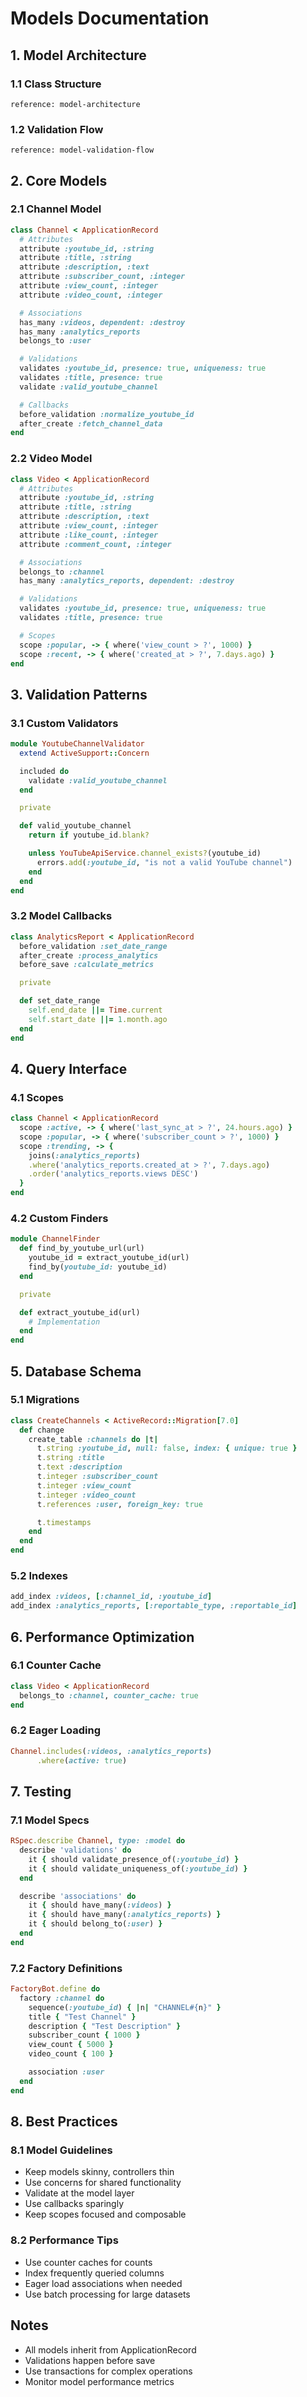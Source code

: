 # Models Documentation

## 1. Model Architecture

### 1.1 Class Structure
```mermaid
reference: model-architecture
```

### 1.2 Validation Flow
```mermaid
reference: model-validation-flow
```

## 2. Core Models

### 2.1 Channel Model
```ruby
class Channel < ApplicationRecord
  # Attributes
  attribute :youtube_id, :string
  attribute :title, :string
  attribute :description, :text
  attribute :subscriber_count, :integer
  attribute :view_count, :integer
  attribute :video_count, :integer

  # Associations
  has_many :videos, dependent: :destroy
  has_many :analytics_reports
  belongs_to :user

  # Validations
  validates :youtube_id, presence: true, uniqueness: true
  validates :title, presence: true
  validate :valid_youtube_channel

  # Callbacks
  before_validation :normalize_youtube_id
  after_create :fetch_channel_data
end
```

### 2.2 Video Model
```ruby
class Video < ApplicationRecord
  # Attributes
  attribute :youtube_id, :string
  attribute :title, :string
  attribute :description, :text
  attribute :view_count, :integer
  attribute :like_count, :integer
  attribute :comment_count, :integer

  # Associations
  belongs_to :channel
  has_many :analytics_reports, dependent: :destroy

  # Validations
  validates :youtube_id, presence: true, uniqueness: true
  validates :title, presence: true

  # Scopes
  scope :popular, -> { where('view_count > ?', 1000) }
  scope :recent, -> { where('created_at > ?', 7.days.ago) }
end
```

## 3. Validation Patterns

### 3.1 Custom Validators
```ruby
module YoutubeChannelValidator
  extend ActiveSupport::Concern

  included do
    validate :valid_youtube_channel
  end

  private

  def valid_youtube_channel
    return if youtube_id.blank?

    unless YouTubeApiService.channel_exists?(youtube_id)
      errors.add(:youtube_id, "is not a valid YouTube channel")
    end
  end
end
```

### 3.2 Model Callbacks
```ruby
class AnalyticsReport < ApplicationRecord
  before_validation :set_date_range
  after_create :process_analytics
  before_save :calculate_metrics

  private

  def set_date_range
    self.end_date ||= Time.current
    self.start_date ||= 1.month.ago
  end
end
```

## 4. Query Interface

### 4.1 Scopes
```ruby
class Channel < ApplicationRecord
  scope :active, -> { where('last_sync_at > ?', 24.hours.ago) }
  scope :popular, -> { where('subscriber_count > ?', 1000) }
  scope :trending, -> { 
    joins(:analytics_reports)
    .where('analytics_reports.created_at > ?', 7.days.ago)
    .order('analytics_reports.views DESC')
  }
end
```

### 4.2 Custom Finders
```ruby
module ChannelFinder
  def find_by_youtube_url(url)
    youtube_id = extract_youtube_id(url)
    find_by(youtube_id: youtube_id)
  end

  private

  def extract_youtube_id(url)
    # Implementation
  end
end
```

## 5. Database Schema

### 5.1 Migrations
```ruby
class CreateChannels < ActiveRecord::Migration[7.0]
  def change
    create_table :channels do |t|
      t.string :youtube_id, null: false, index: { unique: true }
      t.string :title
      t.text :description
      t.integer :subscriber_count
      t.integer :view_count
      t.integer :video_count
      t.references :user, foreign_key: true

      t.timestamps
    end
  end
end
```

### 5.2 Indexes
```ruby
add_index :videos, [:channel_id, :youtube_id]
add_index :analytics_reports, [:reportable_type, :reportable_id]
```

## 6. Performance Optimization

### 6.1 Counter Cache
```ruby
class Video < ApplicationRecord
  belongs_to :channel, counter_cache: true
end
```

### 6.2 Eager Loading
```ruby
Channel.includes(:videos, :analytics_reports)
      .where(active: true)
```

## 7. Testing

### 7.1 Model Specs
```ruby
RSpec.describe Channel, type: :model do
  describe 'validations' do
    it { should validate_presence_of(:youtube_id) }
    it { should validate_uniqueness_of(:youtube_id) }
  end

  describe 'associations' do
    it { should have_many(:videos) }
    it { should have_many(:analytics_reports) }
    it { should belong_to(:user) }
  end
end
```

### 7.2 Factory Definitions
```ruby
FactoryBot.define do
  factory :channel do
    sequence(:youtube_id) { |n| "CHANNEL#{n}" }
    title { "Test Channel" }
    description { "Test Description" }
    subscriber_count { 1000 }
    view_count { 5000 }
    video_count { 100 }

    association :user
  end
end
```

## 8. Best Practices

### 8.1 Model Guidelines
- Keep models skinny, controllers thin
- Use concerns for shared functionality
- Validate at the model layer
- Use callbacks sparingly
- Keep scopes focused and composable

### 8.2 Performance Tips
- Use counter caches for counts
- Index frequently queried columns
- Eager load associations when needed
- Use batch processing for large datasets

## Notes
- All models inherit from ApplicationRecord
- Validations happen before save
- Use transactions for complex operations
- Monitor model performance metrics